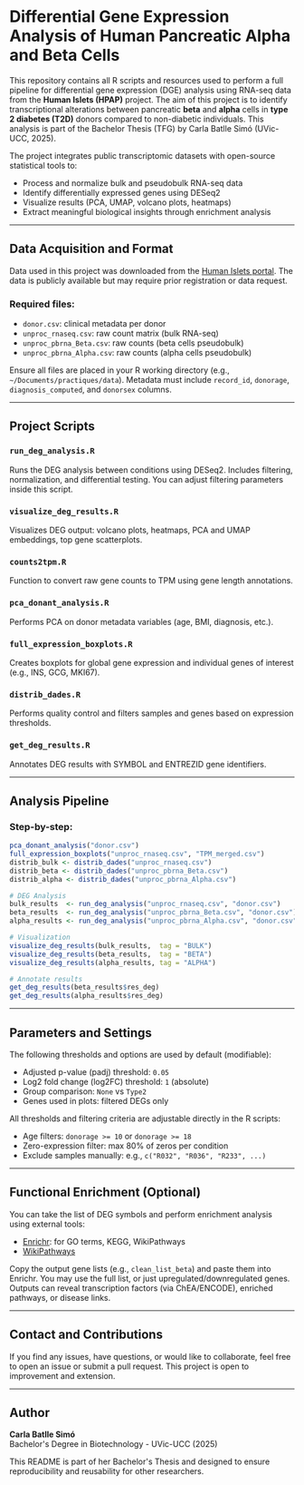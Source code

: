 
# Differential Gene Expression Analysis of Human Pancreatic Alpha and Beta Cells

This repository contains all R scripts and resources used to perform a full pipeline for differential gene expression (DGE) analysis using RNA-seq data from the **Human Islets (HPAP)** project. The aim of this project is to identify transcriptional alterations between pancreatic **beta** and **alpha** cells in **type 2 diabetes (T2D)** donors compared to non-diabetic individuals. This analysis is part of the Bachelor Thesis (TFG) by Carla Batlle Simó (UVic-UCC, 2025).

The project integrates public transcriptomic datasets with open-source statistical tools to:
- Process and normalize bulk and pseudobulk RNA-seq data
- Identify differentially expressed genes using DESeq2
- Visualize results (PCA, UMAP, volcano plots, heatmaps)
- Extract meaningful biological insights through enrichment analysis

---

## Data Acquisition and Format

Data used in this project was downloaded from the [Human Islets portal](https://www.humanislets.com/#/). The data is publicly available but may require prior registration or data request.

### Required files:
- `donor.csv`: clinical metadata per donor
- `unproc_rnaseq.csv`: raw count matrix (bulk RNA-seq)
- `unproc_pbrna_Beta.csv`: raw counts (beta cells pseudobulk)
- `unproc_pbrna_Alpha.csv`: raw counts (alpha cells pseudobulk)

Ensure all files are placed in your R working directory (e.g., `~/Documents/practiques/data`). Metadata must include `record_id`, `donorage`, `diagnosis_computed`, and `donorsex` columns.

---

##  Project Scripts

### `run_deg_analysis.R`
Runs the DEG analysis between conditions using DESeq2. Includes filtering, normalization, and differential testing. You can adjust filtering parameters inside this script.

### `visualize_deg_results.R`
Visualizes DEG output: volcano plots, heatmaps, PCA and UMAP embeddings, top gene scatterplots.

### `counts2tpm.R`
Function to convert raw gene counts to TPM using gene length annotations.

### `pca_donant_analysis.R`
Performs PCA on donor metadata variables (age, BMI, diagnosis, etc.).

### `full_expression_boxplots.R`
Creates boxplots for global gene expression and individual genes of interest (e.g., INS, GCG, MKI67).

### `distrib_dades.R`
Performs quality control and filters samples and genes based on expression thresholds.

### `get_deg_results.R`
Annotates DEG results with SYMBOL and ENTREZID gene identifiers.

---

##  Analysis Pipeline

### Step-by-step:
```r
pca_donant_analysis("donor.csv")
full_expression_boxplots("unproc_rnaseq.csv", "TPM_merged.csv")
distrib_bulk <- distrib_dades("unproc_rnaseq.csv")
distrib_beta <- distrib_dades("unproc_pbrna_Beta.csv")
distrib_alpha <- distrib_dades("unproc_pbrna_Alpha.csv")

# DEG Analysis
bulk_results  <- run_deg_analysis("unproc_rnaseq.csv", "donor.csv")
beta_results  <- run_deg_analysis("unproc_pbrna_Beta.csv", "donor.csv")
alpha_results <- run_deg_analysis("unproc_pbrna_Alpha.csv", "donor.csv")

# Visualization
visualize_deg_results(bulk_results,  tag = "BULK")
visualize_deg_results(beta_results,  tag = "BETA")
visualize_deg_results(alpha_results, tag = "ALPHA")

# Annotate results
get_deg_results(beta_results$res_deg)
get_deg_results(alpha_results$res_deg)
```

---

##  Parameters and Settings
The following thresholds and options are used by default (modifiable):
- Adjusted p-value (padj) threshold: `0.05`
- Log2 fold change (log2FC) threshold: `1` (absolute)
- Group comparison: `None` vs `Type2`
- Genes used in plots: filtered DEGs only

All thresholds and filtering criteria are adjustable directly in the R scripts:
- Age filters: `donorage >= 10` or `donorage >= 18`
- Zero-expression filter: max 80% of zeros per condition
- Exclude samples manually: e.g., `c("R032", "R036", "R233", ...)`

---

##  Functional Enrichment (Optional)
You can take the list of DEG symbols and perform enrichment analysis using external tools:

- [Enrichr](https://maayanlab.cloud/Enrichr/): for GO terms, KEGG, WikiPathways
- [WikiPathways](https://www.wikipathways.org/)

Copy the output gene lists (e.g., `clean_list_beta`) and paste them into Enrichr. You may use the full list, or just upregulated/downregulated genes. Outputs can reveal transcription factors (via ChEA/ENCODE), enriched pathways, or disease links.

---

##  Contact and Contributions
If you find any issues, have questions, or would like to collaborate, feel free to open an issue or submit a pull request. This project is open to improvement and extension.

---

## Author
**Carla Batlle Simó**  
Bachelor's Degree in Biotechnology - UVic-UCC (2025)

This README is part of her Bachelor's Thesis and designed to ensure reproducibility and reusability for other researchers.
